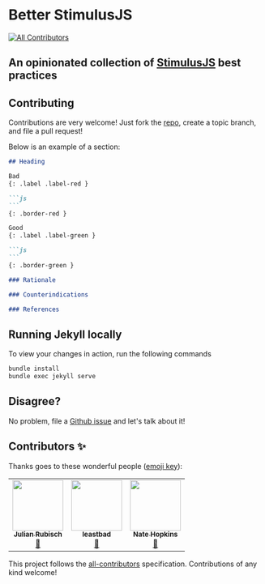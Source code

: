 # Better StimulusJS
<!-- ALL-CONTRIBUTORS-BADGE:START - Do not remove or modify this section -->
[![All Contributors](https://img.shields.io/badge/all_contributors-3-orange.svg?style=flat-square)](#contributors-)
<!-- ALL-CONTRIBUTORS-BADGE:END -->

## An opinionated collection of [StimulusJS](https://stimulusjs.org/) best practices 

## Contributing

Contributions are very welcome! Just fork the [repo](https://github.com/julianrubisch/better-stimulus), create a topic branch, and file a pull request!

Below is an example of a section:

~~~markdown
## Heading

Bad
{: .label .label-red }

```js
```
{: .border-red }

Good
{: .label .label-green }

```js
```
{: .border-green }

### Rationale

### Counterindications

### References
~~~

## Running Jekyll locally

To view your changes in action, run the following commands

```sh
bundle install
bundle exec jekyll serve
```

## Disagree?

No problem, file a [Github issue](https://github.com/julianrubisch/better-stimulus/issues) and let's talk about it!

## Contributors ✨

Thanks goes to these wonderful people ([emoji key](https://allcontributors.org/docs/en/emoji-key)):

<!-- ALL-CONTRIBUTORS-LIST:START - Do not remove or modify this section -->
<!-- prettier-ignore-start -->
<!-- markdownlint-disable -->
<table>
  <tr>
    <td align="center"><a href="http://www.julianrubisch.at"><img src="https://avatars0.githubusercontent.com/u/4352208?v=4" width="100px;" alt=""/><br /><sub><b>Julian Rubisch</b></sub></a><br /><a href="https://github.com/julianrubisch/better-stimulus/commits?author=julianrubisch" title="Documentation">📖</a></td>
    <td align="center"><a href="https://github.com/leastbad"><img src="https://avatars2.githubusercontent.com/u/38150464?v=4" width="100px;" alt=""/><br /><sub><b>leastbad</b></sub></a><br /><a href="https://github.com/julianrubisch/better-stimulus/pulls?q=is%3Apr+reviewed-by%3Aleastbad" title="Reviewed Pull Requests">👀</a></td>
    <td align="center"><a href="https://twitter.com/@hopsoft"><img src="https://avatars2.githubusercontent.com/u/32920?v=4" width="100px;" alt=""/><br /><sub><b>Nate Hopkins</b></sub></a><br /><a href="https://github.com/julianrubisch/better-stimulus/pulls?q=is%3Apr+reviewed-by%3Ahopsoft" title="Reviewed Pull Requests">👀</a></td>
  </tr>
</table>

<!-- markdownlint-enable -->
<!-- prettier-ignore-end -->
<!-- ALL-CONTRIBUTORS-LIST:END -->

This project follows the [all-contributors](https://github.com/all-contributors/all-contributors) specification. Contributions of any kind welcome!